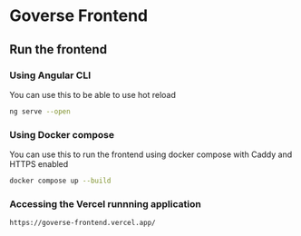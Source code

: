 # Goverse Frontend

## Run the frontend
### Using Angular CLI
You can use this to be able to use hot reload
```bash
ng serve --open
```

### Using Docker compose
You can use this to run the frontend using docker compose with Caddy and HTTPS enabled
```bash
docker compose up --build
```

### Accessing the Vercel runnning application

```bash
https://goverse-frontend.vercel.app/
```

